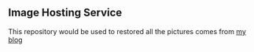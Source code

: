 ## Image Hosting Service

This repository would be used to restored all the pictures comes from [my blog](www.zouhua.top)
